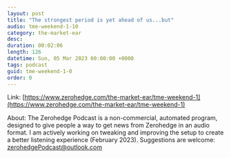```yaml
---
layout: post
title: "The strongest period is yet ahead of us...but"
audio: tme-weekend-1-10
category: the-market-ear
desc: 
duration: 00:02:06
length: 126
datetime: Sun, 05 Mar 2023 00:00:00 +0000
tags: podcast
guid: tme-weekend-1-0
order: 0
---
```



Link: [https://www.zerohedge.com/the-market-ear/tme-weekend-1](https://www.zerohedge.com/the-market-ear/tme-weekend-1)

About: The Zerohedge Podcast is a non-commercial, automated program, designed to give people a way to get news from Zerohedge in an audio format.  I am actively working on tweaking and improving the setup to create a better listening experience (February 2023).  Suggestions are welcome: [zerohedgePodcast@outlook.com](mailto:zerohedgePodcast@outlook.com)